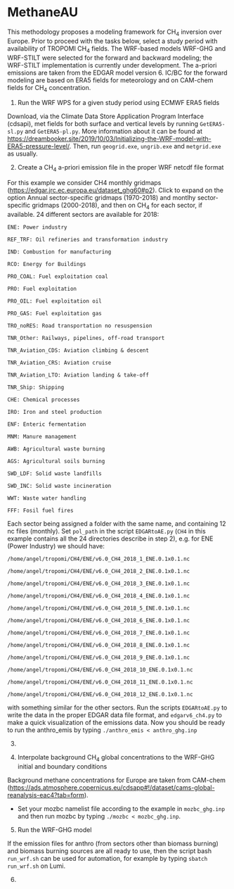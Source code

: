 # MethaneAU
This methodology proposes a modeling framework for CH<sub>4</sub> inversion over Europe. Prior to proceed with the tasks below, select a study period with availability of TROPOMI CH<sub>4</sub> fields. The WRF-based models WRF-GHG and WRF-STILT were selected for the forward and backward modeling; the WRF-STILT implementation is currently under development. The a-priori emissions are taken from the EDGAR model version 6. IC/BC for the forward modeling are based on ERA5 fields for meteorology and on CAM-chem fields for CH<sub>4</sub> concentration.

1. Run the WRF WPS for a given study period using ECMWF ERA5 fields

Download, via the Climate Data Store Application Program Interface (cdsapi), met fields for both surface and vertical levels by running ``GetERA5-sl.py`` and ``GetERA5-pl.py``. More information about it can be found at https://dreambooker.site/2019/10/03/Initializing-the-WRF-model-with-ERA5-pressure-level/. Then, run ``geogrid.exe``, ``ungrib.exe`` and ``metgrid.exe`` as usually.

2. Create a CH<sub>4</sub> a-priori emission file in the proper WRF netcdf file format

For this example we consider CH4 monthly gridmaps (https://edgar.jrc.ec.europa.eu/dataset_ghg60#p2). Click to expand on the option Annual sector-specific gridmaps (1970-2018) and montlhy  sector-specific gridmaps (2000-2018), and then on CH<sub>4</sub> for each sector, if available. 24 different sectors are available for 2018: 

    ENE: Power industry
    
    REF_TRF: Oil refineries and transformation industry
    
    IND: Combustion for manufacturing
    
    RCO: Energy for Buildings
    
    PRO_COAL: Fuel exploitation coal
    
    PRO: Fuel exploitation
    
    PRO_OIL: Fuel exploitation oil
    
    PRO_GAS: Fuel exploitation gas
    
    TRO_noRES: Road transportation no resuspension
    
    TNR_Other: Railways, pipelines, off-road transport
    
    TNR_Aviation_CDS: Aviation climbing & descent
    
    TNR_Aviation_CRS: Aviation cruise
    
    TNR_Aviation_LTO: Aviation landing & take-off 
    
    TNR_Ship: Shipping
    
    CHE: Chemical processes
    
    IRO: Iron and steel production
    
    ENF: Enteric fermentation
    
    MNM: Manure management
    
    AWB: Agricultural waste burning
    
    AGS: Agricultural soils burning
    
    SWD_LDF: Solid waste landfills
    
    SWD_INC: Solid waste incineration
    
    WWT: Waste water handling
    
    FFF: Fosil fuel fires

Each sector being assigned a folder with the same name, and containing 12 nc files (monthly). Set ``pol_path`` in the script ``EDGARtoAE.py`` 
(``CH4`` in this example contains all the 24 directories describe in step 2), e.g. for ENE (Power Industry) we should have:

    /home/angel/tropomi/CH4/ENE/v6.0_CH4_2018_1_ENE.0.1x0.1.nc

    /home/angel/tropomi/CH4/ENE/v6.0_CH4_2018_2_ENE.0.1x0.1.nc
    
    /home/angel/tropomi/CH4/ENE/v6.0_CH4_2018_3_ENE.0.1x0.1.nc
    
    /home/angel/tropomi/CH4/ENE/v6.0_CH4_2018_4_ENE.0.1x0.1.nc
    
    /home/angel/tropomi/CH4/ENE/v6.0_CH4_2018_5_ENE.0.1x0.1.nc
    
    /home/angel/tropomi/CH4/ENE/v6.0_CH4_2018_6_ENE.0.1x0.1.nc
    
    /home/angel/tropomi/CH4/ENE/v6.0_CH4_2018_7_ENE.0.1x0.1.nc
    
    /home/angel/tropomi/CH4/ENE/v6.0_CH4_2018_8_ENE.0.1x0.1.nc
    
    /home/angel/tropomi/CH4/ENE/v6.0_CH4_2018_9_ENE.0.1x0.1.nc
    
    /home/angel/tropomi/CH4/ENE/v6.0_CH4_2018_10_ENE.0.1x0.1.nc
    
    /home/angel/tropomi/CH4/ENE/v6.0_CH4_2018_11_ENE.0.1x0.1.nc
    
    /home/angel/tropomi/CH4/ENE/v6.0_CH4_2018_12_ENE.0.1x0.1.nc

with something similar for the other sectors. Run the scripts ``EDGARtoAE.py`` to write the data in the proper EDGAR data file format, and ``edgarv6_ch4.py`` to make a quick visualization of the emissions data. Now you should be ready to run the anthro_emis by typing ``./anthro_emis < anthro_ghg.inp``

3. 

4. Interpolate background CH<sub>4</sub> global concentrations to the WRF-GHG initial and boundary conditions 

Background methane concentrations for Europe are taken from CAM-chem (https://ads.atmosphere.copernicus.eu/cdsapp#!/dataset/cams-global-reanalysis-eac4?tab=form).

- Set your mozbc namelist file according to the example in ``mozbc_ghg.inp`` and then run mozbc by typing ``./mozbc < mozbc_ghg.inp``.

5. Run the WRF-GHG model 

If the emission files for anthro (from sectors other than biomass burning) and biomass burning sources are all ready to use, then the script bash ``run_wrf.sh`` can be used for automation, for example by typing ``sbatch run_wrf.sh`` on Lumi.

6. 
